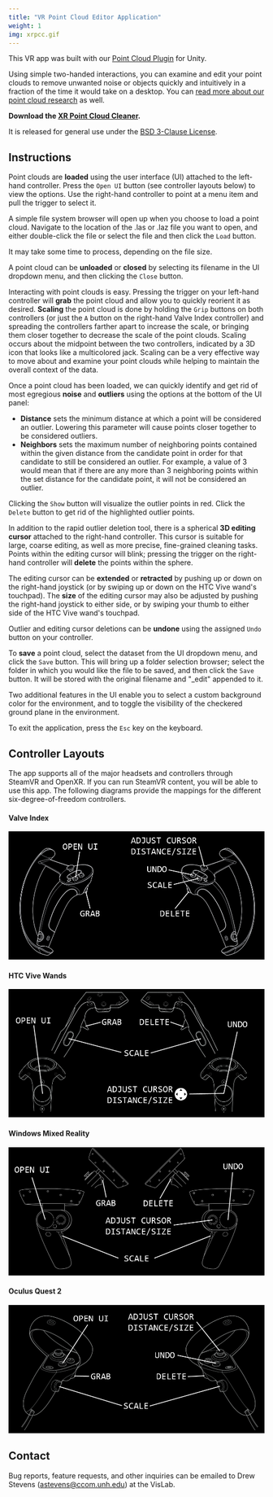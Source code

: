 ```yaml
---
title: "VR Point Cloud Editor Application"
weight: 1
img: xrpcc.gif
---
```


This VR app was built with our [Point Cloud Plugin](/tools/point_cloud_plugin) for Unity.

Using simple two-handed interactions, you can examine and edit your point clouds to remove unwanted noise or objects quickly and intuitively in a fraction of the time it would take on a desktop. You can [read more about our point cloud research](/projects/point_clouds) as well.

**Download the [XR Point Cloud Cleaner](xrpcc-0.1.zip).**

It is released for general use under the [BSD 3-Clause License](https://opensource.org/licenses/BSD-3-Clause).

## Instructions

Point clouds are **loaded** using the user interface (UI) attached to the left-hand controller. Press the `Open UI` button (see controller layouts below) to view the options. Use the right-hand controller to point at a menu item and pull the trigger to select it.

A simple file system browser will open up when you choose to load a point cloud. Navigate to the location of the .las or .laz file you want to open, and either double-click the file or select the file and then click the `Load` button.

It may take some time to process, depending on the file size.

A point cloud can be **unloaded** or **closed** by selecting its filename in the UI dropdown menu, and then clicking the `Close` button.

Interacting with point clouds is easy. Pressing the trigger on your left-hand controller will **grab** the point cloud and allow you to quickly reorient it as desired. **Scaling** the point cloud is done by holding the `Grip` buttons on both controllers (or just the `A` button on the right-hand Valve Index controller) and spreading the controllers farther apart to increase the scale, or bringing them closer together to decrease the scale of the point clouds. Scaling occurs about the midpoint between the two controllers, indicated by a 3D icon that looks like a multicolored jack. Scaling can be a very effective way to move about and examine your point clouds while helping to maintain the overall context of the data.

Once a point cloud has been loaded, we can quickly identify and get rid of most egregious **noise** and **outliers** using the options at the bottom of the UI panel:
* **Distance** sets the minimum distance at which a point will be considered an outlier. Lowering this parameter will cause points closer together to be considered outliers.
* **Neighbors** sets the maximum number of neighboring points contained within the given distance from the candidate point in order for that candidate to still be considered an outlier. For example, a value of 3 would mean that if there are any more than 3 neighboring points within the set distance for the candidate point, it will not be considered an outlier.

Clicking the `Show` button will visualize the outlier points in red. Click the `Delete` button to get rid of the highlighted outlier points.

In addition to the rapid outlier deletion tool, there is a spherical **3D editing cursor** attached to the right-hand controller. This cursor is suitable for large, coarse editing, as well as more precise, fine-grained cleaning tasks. Points within the editing cursor will blink; pressing the trigger on the right-hand controller will **delete** the points within the sphere.

The editing cursor can be **extended** or **retracted** by pushing up or down on the right-hand joystick (or by swiping up or down on the HTC Vive wand's touchpad). The **size** of the editing cursor may also be adjusted by pushing the right-hand joystick to either side, or by swiping your thumb to either side of the HTC Vive wand's touchpad.

Outlier and editing cursor deletions can be **undone** using the assigned `Undo` button on your controller.

To **save** a point cloud, select the dataset from the UI dropdown menu, and click the `Save` button. This will bring up a folder selection browser; select the folder in which you would like the file to be saved, and then click the `Save` button. It will be stored with the original filename and "_edit" appended to it.

Two additional features in the UI enable you to select a custom background color for the environment, and to toggle the visibility of the checkered ground plane in the environment.

To exit the application, press the `Esc` key on the keyboard.

## Controller Layouts

The app supports all of the major headsets and controllers through SteamVR and OpenXR. If you can run SteamVR content, you will be able to use this app. The following diagrams provide the mappings for the different six-degree-of-freedom controllers.

#### Valve Index

![Valve Index Control Scheme](index_controls.png)

#### HTC Vive Wands
![HTC Vive Wand Control Scheme](vive_controls.png)

#### Windows Mixed Reality
![Windows Mixed Reality Control Scheme](wmr_controls.png)

#### Oculus Quest 2
![Oculus Quest Control Scheme](quest_controls.png)

## Contact

Bug reports, feature requests, and other inquiries can be emailed to Drew Stevens (astevens@ccom.unh.edu) at the VisLab.